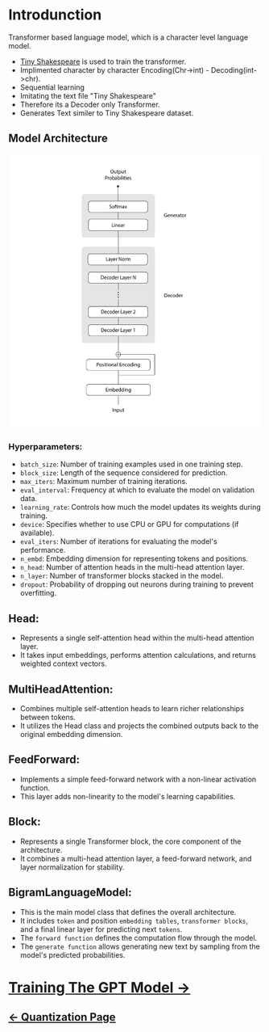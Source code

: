 # Introdunction
Transformer based language model, which is a character level language model.

- [Tiny Shakespeare](https://www.kaggle.com/datasets/kaushaltiwari/tiny-shakespeare?select=tiny-shakespeare.txt) is used to train the transformer.
- Implimented character by character Encoding(Chr->int) - Decoding(int->chr).
- Sequential learning
- Imitating the text file "Tiny Shakespeare"
- Therefore its a Decoder only Transformer.
- Generates Text similer to Tiny Shakespeare dataset.

## Model Architecture
![model arch](./img/GPT/00_GPT_decoder.png)

<!--Referece: [Attention Is All You Need](https://arxiv.org/pdf/1706.03762) -->

### Hyperparameters:

-   `batch_size`: Number of training examples used in one training step.
-   `block_size`: Length of the sequence considered for prediction.
-   `max_iters`: Maximum number of training iterations.
-   `eval_interval`: Frequency at which to evaluate the model on validation data.
-   `learning_rate`: Controls how much the model updates its weights during training.
-   `device`: Specifies whether to use CPU or GPU for computations (if available).
-   `eval_iters`: Number of iterations for evaluating the model's performance.
-   `n_embd`: Embedding dimension for representing tokens and positions.
-   `n_head`: Number of attention heads in the multi-head attention layer.
-   `n_layer`: Number of transformer blocks stacked in the model.
-   `dropout`: Probability of dropping out neurons during training to prevent overfitting.

## Head:
- Represents a single self-attention head within the multi-head attention layer.
- It takes input embeddings, performs attention calculations, and returns weighted context vectors.

## MultiHeadAttention:
- Combines multiple self-attention heads to learn richer relationships between tokens.
- It utilizes the Head class and projects the combined outputs back to the original embedding dimension.
## FeedForward:
- Implements a simple feed-forward network with a non-linear activation function.
- This layer adds non-linearity to the model's learning capabilities.
## Block:
- Represents a single Transformer block, the core component of the architecture.
- It combines a multi-head attention layer, a feed-forward network, and layer normalization for stability.
## BigramLanguageModel:
- This is the main model class that defines the overall architecture.
- It includes `token` and position `embedding tables`, `transformer blocks`, and a final linear layer for predicting next `tokens`.
- The `forward function` defines the computation flow through the model.
- The `generate function` allows generating new text by sampling from the model's predicted probabilities.



# [Training The GPT Model ->](01_GPTtraining.md)

## [<- Quantization Page](Quantization.md)
